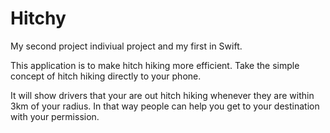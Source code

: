 # Hitchy
My second project indiviual project and my first in Swift.

This application is to make hitch hiking more efficient.
Take the simple concept of hitch hiking directly to your phone.

It will show drivers that your are out hitch hiking whenever they are within 3km of your radius.
In that way people can help you get to your destination with your permission.

